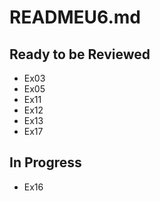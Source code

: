 # READMEU6.md
## Ready to be Reviewed
* Ex03
* Ex05
* Ex11
* Ex12
* Ex13
* Ex17
## In Progress
* Ex16